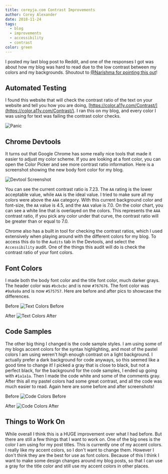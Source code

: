 ```yaml
---
title: coreyja.com Contrast Improvements
author: Corey Alexander
date: 2018-11-24
tags:
  - blog
  - improvements
  - accessibility
  - contrast
color: green
---
```


I posted my last blog post to Reddit, and one of the responses I got was about how my blog was hard to read due to the low contrast between my colors and my backgrounds. Shoutout to [@Narishma for pointing this out](https://www.reddit.com/r/rust/comments/9yek2s/using_rust_faster_devicon_file_preview_with_fzf/ea3xhpb/)!

## Automated Testing

I found this website that will check the contrast ratio of the text on your website and tell you how you are doing, [https://color.a11y.com/Contrast/](https://color.a11y.com/Contrast/). I ran this on my blog, and every color I was using for text was failing the contrast color checks.

![Panic](https://media.giphy.com/media/HUkOv6BNWc1HO/giphy.gif)

## Chrome Devtools

It turns out that Google Chrome has some really nice tools that made it easier to adjust my color scheme. If you are looking at a font color, you can open the Color Picker and see more contrast ratio information. Here is a screenshot showing the new body font color for my blog.

![Devtool Screenshot](/images/posts/coreyja-dot-com-contrast-improvements/devtools-screenshot.png)

You can see the current contrast ratio is 7.23. The `AA` rating is the lower acceptable value, while `AAA` is the ideal value. I tried to make sure all my colors were above the `AAA` category. With this current background color and font-size, the `AA` value is 4.5, and the `AAA` value is 7.0.
On the color chart, you can see a white line that is overlayed on the colors. This represents the `AAA` contrast ratio, if you pick any color under that curve, the contrast ratio will be greater than or equal to 7.0.

Chrome also has a built in tool for checking the contrast ratios, which I used extensively when playing around with the different colors for my blog. To access this do to the `Audits` tab in the Devtools, and select the `Accessibility` audit. One of the things this audit will do is check the contrast ratio of your font colors.

## Font Colors

I made both the body font color and the title font color, much darker grays. The header color was `#bcbcbc` and is now `#767676`. The font color was `#9a9a9a` and is now `#575757`. Here are before and after pics to showcase the differences.

Before
![Text Colors Before](/images/posts/coreyja-dot-com-contrast-improvements/text-colors-before.png)

After
![Text Colors After](/images/posts/coreyja-dot-com-contrast-improvements/text-colors-after.png)

## Code Samples

The other big thing I changed is the code sample styles. I am using some of my blogs accent colors for the syntax highlighting, and most of the pastel colors I am using weren't high enough contrast on a light background. I actually prefer a dark background for code anyways, so this seemed like a good time to change it! I picked a gray that is close to black, but not a perfect black, for the background for the code samples, I ended up going with `#1a1a1a`. Then I made the code white and some of the comments gray. After this all my pastel colors had some great contrast, and all the code was much easier to read. Again here are some before and after screenshots!

Before
![Code Colors Before](/images/posts/coreyja-dot-com-contrast-improvements/code-colors-before.png)

After
![Code Colors After](/images/posts/coreyja-dot-com-contrast-improvements/code-colors-after.png)

## Things to Work On

While overall I think this is a HUGE improvement over what I had before. But there are still a few things that I want to work on. One of the big ones is the color I am using for my post titles. This is currently one of my accent colors. I really like my accent colors, so I don't want to change them. However I don't think they are the best for use as font colors. Because of this I think I want to make some design changes around my blog posts, so that I can use a gray for the title color and still use my accent colors in other places.

